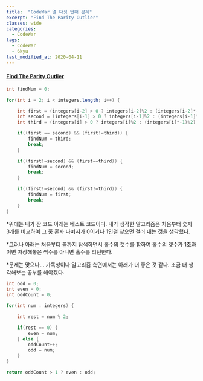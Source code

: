 ```yaml
---
title:  "CodeWar 열 다섯 번째 문제"
excerpt: "Find The Parity Outlier"
classes: wide
categories:
  - CodeWar
tags:
  - CodeWar
  - 6kyu
last_modified_at: 2020-04-11
---
```


#### [Find The Parity Outlier](https://www.codewars.com/kata/5526fc09a1bbd946250002dc)

```java
int findNum = 0;

for(int i = 2; i < integers.length; i++) {

    int first = (integers[i-2] > 0 ? integers[i-2]%2 : (integers[i-2]*-1)%2);
    int second = (integers[i-1] > 0 ? integers[i-1]%2 : (integers[i-1]*-1)%2);
    int third = (integers[i] > 0 ? integers[i]%2 : (integers[i]*-1)%2);

    if((first == second) && (first!=third)) {
        findNum = third;
        break;
    } 

    if((first!=second) && (first==third)) {
        findNum = second;
        break;
    }

    if((first!=second) && (first!=third)) {
        findNum = first;
        break;
    }
}
```

*위에는 내가 짠 코드 아래는 베스트 코드이다.  내가 생각한 알고리즘은 처음부터 숫자 3개를 비교하여 그 중 혼자 나머지가 0이거나 1인걸 찾으면 걸러 내는 것을 생각했다.

*그러나 아래는 처음부터 끝까지 탐색하면서  홀수의 갯수를 합하여   홀수의 갯수가 1초과이면 저장해놓은 짝수를 아니면 홀수를 리턴한다.

*문제는 맞으나... 가독성이나 알고리즘 측면에서는 아래가 더 좋은 것 같다. 조금 더 생각해보는 공부를 해야겠다.

```java
int odd = 0;
int even = 0;
int oddCount = 0;

for(int num : integers) {

    int rest = num % 2;

    if(rest == 0) {
        even = num;
    } else {
        oddCount++;
        odd = num;
    }
}

return oddCount > 1 ? even : odd;
```


